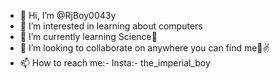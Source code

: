 - 👋 Hi, I’m @RjBoy0043y
- 👀 I’m interested in learning about computers 
- 🌱 I’m currently learning Science🤧
- 💞️ I’m looking to collaborate on anywhere you can find me🙂✌️
- 📫 How to reach me:- Insta:- the_imperial_boy

<!---
RjBoy0043y/RjBoy0043y is a ✨ special ✨ repository because its `README.md` (this file) appears on your GitHub profile.
You can click the Preview link to take a look at your changes.
--->
